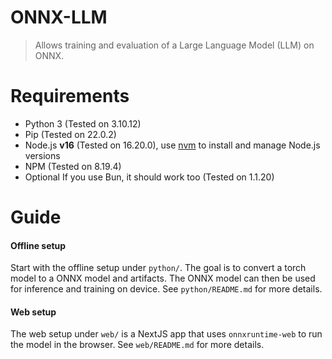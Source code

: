 # ONNX-LLM

> Allows training and evaluation of a Large Language Model (LLM) on ONNX.


# Requirements
- Python 3 (Tested on 3.10.12)
- Pip (Tested on 22.0.2)
- Node.js <b>v16</b> (Tested on 16.20.0), use [nvm](https://github.com/nvm-sh/nvm) to install and manage Node.js versions
- NPM (Tested on 8.19.4)
- <it>Optional</it> If you use Bun, it should work too (Tested on 1.1.20)

# Guide

#### Offline setup
Start with the offline setup under `python/`. The goal is to convert a torch model to a ONNX model and artifacts. The ONNX model can then be used for inference and training on device. See `python/README.md` for more details.

#### Web setup
The web setup under `web/` is a NextJS app that uses `onnxruntime-web` to run the model in the browser. See `web/README.md` for more details.